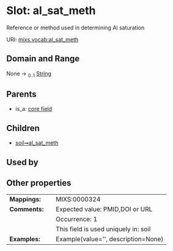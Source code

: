 
# Slot: al_sat_meth


Reference or method used in determining Al saturation

URI: [mixs.vocab:al_sat_meth](https://w3id.org/mixs/vocab/al_sat_meth)


## Domain and Range

None &#8594;  <sub>0..1</sub> [String](types/String.md)

## Parents

 *  is_a: [core field](core_field.md)

## Children

 *  [soil➞al_sat_meth](soil_al_sat_meth.md)

## Used by


## Other properties

|  |  |  |
| --- | --- | --- |
| **Mappings:** | | MIXS:0000324 |
| **Comments:** | | Expected value: PMID,DOI or URL |
|  | | Occurrence: 1 |
|  | | This field is used uniquely in: soil |
| **Examples:** | | Example(value='', description=None) |

